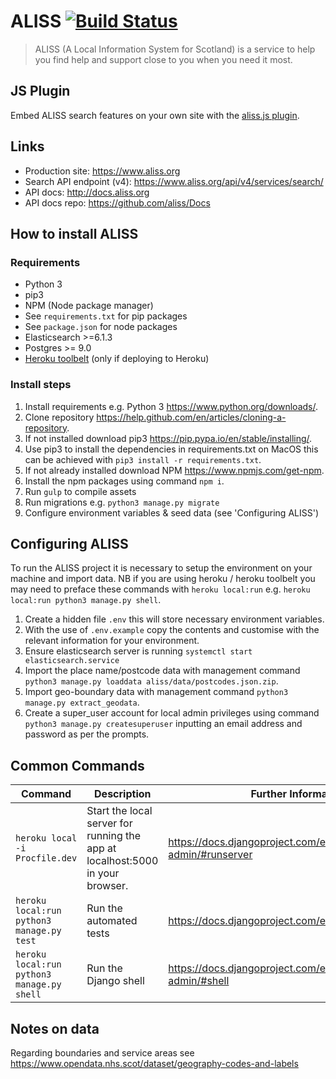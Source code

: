# ALISS [![Build Status](https://travis-ci.org/aliss/ALISS.svg?branch=master)](https://travis-ci.org/aliss/ALISS)

> ALISS (A Local Information System for Scotland) is a service to help you find help and support close to you when you need it most.

## JS Plugin

Embed ALISS search features on your own site with the [aliss.js plugin](https://github.com/aliss/aliss.js).

## Links

- Production site: https://www.aliss.org
- Search API endpoint (v4): https://www.aliss.org/api/v4/services/search/
- API docs: http://docs.aliss.org
- API docs repo: https://github.com/aliss/Docs

## How to install ALISS

### Requirements

- Python 3
- pip3
- NPM (Node package manager)
- See `requirements.txt` for pip packages
- See `package.json` for node packages
- Elasticsearch >=6.1.3
- Postgres >= 9.0
- [Heroku toolbelt](https://devcenter.heroku.com/articles/heroku-cli) (only if deploying to Heroku)

### Install steps

1. Install requirements e.g. Python 3 https://www.python.org/downloads/.
2. Clone repository https://help.github.com/en/articles/cloning-a-repository.
3. If not installed download pip3 https://pip.pypa.io/en/stable/installing/.
4. Use pip3 to install the dependencies in requirements.txt on MacOS this can be achieved with `pip3 install -r requirements.txt`.
5. If not already installed download NPM https://www.npmjs.com/get-npm.
6. Install the npm packages using command `npm i`.
7. Run `gulp` to compile assets
8. Run migrations e.g. `python3 manage.py migrate`
9. Configure environment variables & seed data (see 'Configuring ALISS')

## Configuring ALISS
To run the ALISS project it is necessary to setup the environment on your machine and import data. NB if you are using heroku / heroku toolbelt you may need to preface these commands with `heroku local:run` e.g. `heroku local:run python3 manage.py shell`.

1. Create a hidden file `.env` this will store necessary environment variables.
2. With the use of `.env.example` copy the contents and customise with the relevant information for your environment.
3. Ensure elasticsearch server is running `systemctl start elasticsearch.service`
4. Import the place name/postcode data with management command `python3 manage.py loaddata aliss/data/postcodes.json.zip`.
5. Import geo-boundary data with management command `python3 manage.py extract_geodata`.
6. Create a super_user account for local admin privileges using command `python3 manage.py createsuperuser` inputting an email address and password as per the prompts.

## Common Commands
|Command|Description|Further Information|
|-------|-----------|-------------------|
|`heroku local -i Procfile.dev`|Start the local server for running the app at localhost:5000 in your browser.|https://docs.djangoproject.com/en/1.11/ref/django-admin/#runserver|
|`heroku local:run python3 manage.py test`|Run the automated tests|https://docs.djangoproject.com/en/1.11/topics/testing/|
|`heroku local:run python3 manage.py shell`|Run the Django shell|https://docs.djangoproject.com/en/1.11/ref/django-admin/#shell|

## Notes on data

Regarding boundaries and service areas see https://www.opendata.nhs.scot/dataset/geography-codes-and-labels
